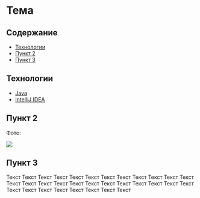 Тема
===
Содержание
-------
* [Технологии](#Технологии)
* [Пункт 2](#Пункт-2)
* [Пункт 3](#Пункт-3)

Технологии
-------
* [Java](https://www.oracle.com/java/)
* [IntelliJ IDEA](https://www.jetbrains.com/idea/)

Пункт 2
-------

Фото:

![](https://sun9-38.userapi.com/impg/RVdX7bELiniswNhB60ELLHiWPobf2krletzdVw/WtqpwA6HRSc.jpg?size=720x1280&quality=95&sign=303e1d0d59a5795c485111fe4b993446&type=album)

Пункт 3
-------
Текст Текст Текст Текст Текст Текст Текст Текст Текст Текст Текст Текст Текст Текст Текст Текст Текст Текст Текст Текст Текст Текст Текст Текст Текст Текст Текст Текст Текст Текст Текст Текст 
